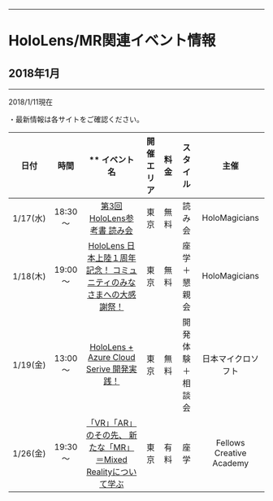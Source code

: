 ***
# HoloLens/MR関連イベント情報
## 2018年1月
***
2018/1/11現在

・最新情報は各サイトをご確認ください。

|   日付   	|   時間  	|     **                       イベント名                             	| 開催エリア 	| 料金 	|     スタイル     	|              主催              	|
|:--------:	|:-------:	|:-------------------------------------------------------------------:	|:----------:	|:----:	|:----------------:	|:------------------------------:	|
| 1/17(水) 	| 18:30～ 	| [第3回 HoloLens参考書 読み会](https://hololens.connpass.com/event/73199/)                                         	| 東京       	| 無料 	| 読み会           	| HoloMagicians                  	|
| 1/18(木) 	| 19:00～ 	| [HoloLens 日本上陸１周年記念！ コミュニティのみなさまへの大感謝祭！](https://hololens.connpass.com/event/74632/)  	| 東京       	| 無料 	| 座学＋懇親会     	| HoloMagicians                  	|
| 1/19(金) 	| 13:00～ 	| [HoloLens + Azure Cloud Serive 開発実践！](https://azure.connpass.com/event/76258/)                            	| 東京       	| 無料 	| 開発体験＋相談会 	| 日本マイクロソフト             	|
| 1/26(金) 	| 19:30～ 	| [「VR」「AR」のその先、 新たな「MR」＝Mixed Realityについて学ぶ](http://ptix.at/kintJi )      	| 東京       	| 有料 	| 座学             	| Fellows Creative Academy       	|

